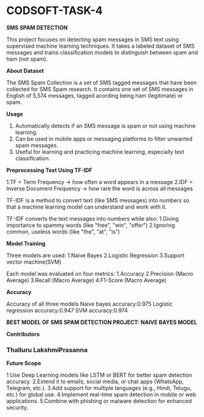 # CODSOFT-TASK-4
**SMS SPAM DETECTION** 

This project focuses on detecting spam messages in SMS text using supervised machine learning techniques. It takes a labeled dataset of SMS messages and trains classification models to distinguish between spam and ham (not spam).

**About Dataset**

The SMS Spam Collection is a set of SMS tagged messages that have been collected for SMS Spam research. It contains one set of SMS messages in English of 5,574 messages, tagged acording being ham (legitimate) or spam.

**Usage**

1. Automatically detects if an SMS message is spam or not using machine learning.
2. Can be used in mobile apps or messaging platforms to filter unwanted spam messages.
3. Useful for learning and practicing machine learning, especially text classification.
   
**Preprocessing Text Using TF-IDF**

1.TF = Term Frequency → how often a word appears in a message
2.IDF = Inverse Document Frequency → how rare the word is across all messages

TF-IDF is a method to convert text (like SMS messages) into numbers so that a machine learning model can understand and work with it.

TF-IDF converts the text messages into numbers while also:
1.Giving importance to spammy words (like "free", "win", "offer")
2.Ignoring common, useless words (like "the", "at", "is")

 **Model Training**
 
   Three models are used:
   1.Naive Bayes
   2.Logistic Regression
   3.Support vector machine(SVM)
   
Each model was evaluated on four metrics:
 1.Accuracy
 2.Precision (Macro Average)
 3.Recall (Macro Average)
 4.F1-Score (Macro Average)
 
**Accuracy**

Accuracy of all three models
Naive bayes accuracy:0.975
Logistic regression accuracy:0.947
SVM accuracy:0.974

**BEST MODEL OF SMS SPAM DETECTION PROJECT: NAIVE BAYES MODEL**

**Contributors**

### Thalluru LakshmiPrasanna

**Future Scope**

1.Use Deep Learning models like LSTM or BERT for better spam detection accuracy.
2.Extend it to emails, social media, or chat apps (WhatsApp, Telegram, etc.).
3.Add support for multiple languages (e.g., Hindi, Telugu, etc.) for global use.
4.Implement real-time spam detection in mobile or web applications.
5.Combine with phishing or malware detection for enhanced security.


     
